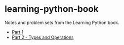 # learning-python-book

Notes and problem sets from the Learning Python book.

* [Part 1](part-1/)
* [Part 2 - Types and Operations](part-2/)
